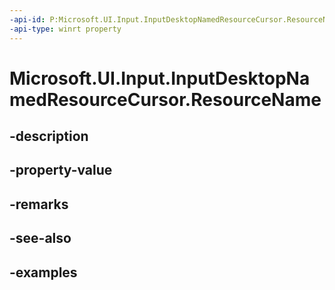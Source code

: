 ```yaml
---
-api-id: P:Microsoft.UI.Input.InputDesktopNamedResourceCursor.ResourceName
-api-type: winrt property
---
```


# Microsoft.UI.Input.InputDesktopNamedResourceCursor.ResourceName

<!--
public string ResourceName { get; }
-->


## -description

## -property-value

## -remarks

## -see-also

## -examples


